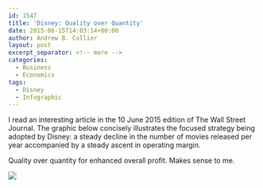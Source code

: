 ```yaml
---
id: 1547
title: 'Disney: Quality over Quantity'
date: 2015-06-15T14:03:14+00:00
author: Andrew B. Collier
layout: post
excerpt_separator: <!-- more -->
categories:
  - Business
  - Economics
tags:
  - Disney
  - Infographic
---
```

I read an interesting article in the 10 June 2015 edition of The Wall Street Journal. The graphic below concisely illustrates the focused strategy being adopted by Disney: a steady decline in the number of movies released per year accompanied by a steady ascent in operating margin.

<!-- more -->

Quality over quantity for enhanced overall profit. Makes sense to me.

<img src="{{ site.baseurl }}/static/img/2015/06/disney-movies.png">
